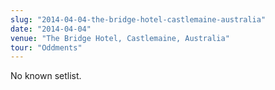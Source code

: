 ```yaml
---
slug: "2014-04-04-the-bridge-hotel-castlemaine-australia"
date: "2014-04-04"
venue: "The Bridge Hotel, Castlemaine, Australia"
tour: "Oddments"
---
```


No known setlist.
